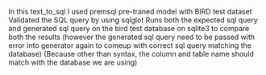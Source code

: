 In this text_to_sql I used premsql pre-traned model with BIRD test dataset
Validated the SQL query by using sqlglot
Runs both the expected sql query and generated sql query on the bird test database on sqlite3 to compare both the results
(however the generated sql query need to be passed with error into generator again to comeup with correct sql query matching the database)
(Because other than syntax, the column and table name should match with the database we are using)
